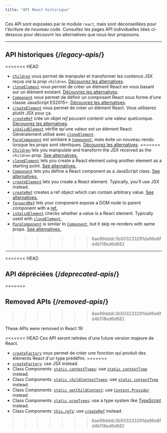 ```yaml
---
title: "API React historique"
---
```


<Intro>

Ces API sont exposées par le module `react`, mais sont déconseillées pour l'écriture de nouveau code.  Consultez les pages API individuelles liées ci-dessous pour découvrir les alternatives que nous leur proposons.

</Intro>

---

## API historiques {/*legacy-apis*/}

<<<<<<< HEAD
* [`Children`](/reference/react/Children) vous permet de manipuler et transformer les contenus JSX reçus *via* la prop `children`. [Découvrez les alternatives](/reference/react/Children#alternatives).
* [`cloneElement`](/reference/react/cloneElement) vous permet de créer un élément React en vous basant sur un élément existant. [Découvrez les alternatives](/reference/react/cloneElement#alternatives).
* [`Component`](/reference/react/Component) vous permet de définir un composant React sous forme d'une classe JavaScript ES2015+. [Découvrez les alternatives](/reference/react/Component#alternatives).
* [`createElement`](/reference/react/createElement) vous permet de créer un élément React. Vous utiliserez plutôt JSX pour ça.
* [`createRef`](/reference/react/createRef) crée un objet *ref* pouvant contenir une valeur quelconque. [Découvrez les alternatives](/reference/react/createRef#alternatives).
* [`isValidElement`](/reference/react/isValidElement) vérifie qu'une valeur est un élément React. Généralement utilisé avec [`cloneElement`](/reference/react/cloneElement).
* [`PureComponent`](/reference/react/PureComponent) est similaire à [`Component`](/reference/react/Component), mais évite un nouveau rendu lorsque les props sont identiques. [Découvrez les alternatives](/reference/react/PureComponent#alternatives).
=======
* [`Children`](/reference/react/Children) lets you manipulate and transform the JSX received as the `children` prop. [See alternatives.](/reference/react/Children#alternatives)
* [`cloneElement`](/reference/react/cloneElement) lets you create a React element using another element as a starting point. [See alternatives.](/reference/react/cloneElement#alternatives)
* [`Component`](/reference/react/Component) lets you define a React component as a JavaScript class. [See alternatives.](/reference/react/Component#alternatives)
* [`createElement`](/reference/react/createElement) lets you create a React element. Typically, you'll use JSX instead.
* [`createRef`](/reference/react/createRef) creates a ref object which can contain arbitrary value. [See alternatives.](/reference/react/createRef#alternatives)
* [`forwardRef`](/reference/react/forwardRef) lets your component expose a DOM node to parent component with a [ref.](/learn/manipulating-the-dom-with-refs)
* [`isValidElement`](/reference/react/isValidElement) checks whether a value is a React element. Typically used with [`cloneElement`.](/reference/react/cloneElement)
* [`PureComponent`](/reference/react/PureComponent) is similar to [`Component`,](/reference/react/Component) but it skip re-renders with same props. [See alternatives.](/reference/react/PureComponent#alternatives)
>>>>>>> 6ae99dddc3b503233291da96e8fd4b118ed6d682

---

<<<<<<< HEAD
## API dépréciées {/*deprecated-apis*/}
=======
## Removed APIs {/*removed-apis*/}
>>>>>>> 6ae99dddc3b503233291da96e8fd4b118ed6d682

These APIs were removed in React 19:

<<<<<<< HEAD
Ces API seront retirées d'une future version majeure de React.

</Deprecated>

* [`createFactory`](/reference/react/createFactory) vous permet de créer une fonction qui produit des éléments React d'un type prédéfini.
=======
* [`createFactory`](https://18.react.dev/reference/react/createFactory): use JSX instead.
* Class Components: [`static contextTypes`](https://18.react.dev//reference/react/Component#static-contexttypes): use [`static contextType`](#static-contexttype) instead.
* Class Components: [`static childContextTypes`](https://18.react.dev//reference/react/Component#static-childcontexttypes): use [`static contextType`](#static-contexttype) instead.
* Class Components: [`static getChildContext`](https://18.react.dev//reference/react/Component#getchildcontext): use [`Context.Provider`](/reference/react/createContext#provider) instead.
* Class Components: [`static propTypes`](https://18.react.dev//reference/react/Component#static-proptypes): use a type system like [TypeScript](https://www.typescriptlang.org/) instead.
* Class Components: [`this.refs`](https://18.react.dev//reference/react/Component#refs): use [`createRef`](/reference/react/createRef) instead.
>>>>>>> 6ae99dddc3b503233291da96e8fd4b118ed6d682
